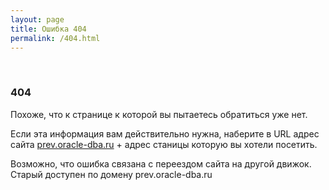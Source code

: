 ```yaml
---
layout: page
title: Ошибка 404
permalink: /404.html
---
```


<br/>

### 404

Похоже, что к странице к которой вы пытаетесь обратиться уже нет.

Если эта информация вам действительно нужна, наберите в URL адрес сайта <a href="http://prev.oracle-dba.ru">prev.oracle-dba.ru</a> + адрес станицы которую вы хотели посетить.

Возможно, что ошибка связана с переездом сайта на другой движок. Старый доступен по домену prev.oracle-dba.ru
